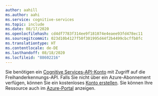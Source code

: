```yaml
---
author: aahill
ms.author: aahi
ms.service: cognitive-services
ms.topic: include
ms.date: 08/17/2020
ms.openlocfilehash: cd4df7783f314ee9f181074e4eaee93fd478ec11
ms.sourcegitcommit: 023d10b4127f50f301995d44f2b4499cbcffb8fc
ms.translationtype: HT
ms.contentlocale: de-DE
ms.lasthandoff: 08/18/2020
ms.locfileid: "88602216"
---
```

Sie benötigen ein [Cognitive Services-API-Konto](../articles/cognitive-services/cognitive-services-apis-create-account.md) mit Zugriff auf die Freihanderkennungs-API. Falls Sie nicht über ein Azure-Abonnement verfügen, können Sie ein kostenloses [Konto erstellen](https://azure.microsoft.com/try/cognitive-services/). Sie können Ihre Ressource auch im [Azure-Portal](https://portal.azure.com/) anzeigen.
